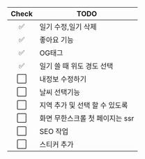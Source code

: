 | Check | TODO                            |
| :---: | ------------------------------- |
|  ✅   | 일기 수정,일기 삭제             |
|  ✅   | 좋아요 기능                     |
|  ✅   | OG태그                          |
|  ✅   | 일기 쓸 때 위도 경도 선택       |
|  ⬜️  | 내정보 수정하기                 |
|  ⬜️  | 날씨 선택기능                   |
|  ⬜️  | 지역 추가 및 선택 할 수 있도록  |
|  ⬜️  | 화면 무한스크롤 첫 페이지는 ssr |
|  ⬜️  | SEO 작업                        |
|  ⬜️  | 스티커 추가                     |
